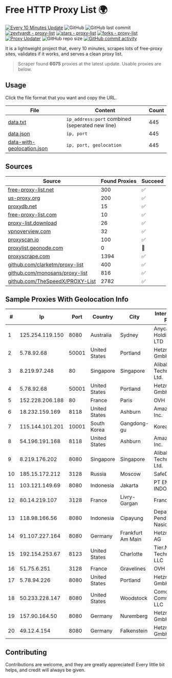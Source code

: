 
# Free HTTP Proxy List 🌍

[![Every 10 Minutes Update](https://github.com/mertguvencli/http-proxy-list/actions/workflows/main.yml/badge.svg?branch=main)](https://github.com/mertguvencli/http-proxy-list/actions/workflows/main.yml)
![GitHub](https://img.shields.io/github/license/mertguvencli/http-proxy-list)
![GitHub last commit](https://img.shields.io/github/last-commit/mertguvencli/http-proxy-list)
[![zevtyardt - proxy-list](https://img.shields.io/static/v1?label=zevtyardt&message=proxy-list&color=blue&logo=github)](https://github.com/zevtyardt/proxy-list "Go to GitHub repo")
[![stars - proxy-list](https://img.shields.io/github/stars/zevtyardt/proxy-list?style=social)](https://github.com/zevtyardt/proxy-list)
[![forks - proxy-list](https://img.shields.io/github/forks/zevtyardt/proxy-list?style=social)](https://github.com/zevtyardt/proxy-list)
[![Proxy Updater](https://github.com/zevtyardt/proxy-list/workflows/Proxy%20Updater/badge.svg)](https://github.com/zevtyardt/proxy-list/actions?query=workflow:"Proxy+Updater")
![GitHub repo size](https://img.shields.io/github/repo-size/zevtyardt/proxy-list)
[![GitHub commit activity](https://img.shields.io/github/commit-activity/m/zevtyardt/proxy-list?logo=commits)](https://github.com/zevtyardt/proxy-list/commits/main)

It is a lightweight project that, every 10 minutes, scrapes lots of free-proxy sites, validates if it works, and serves a clean proxy list.

> Scraper found **6075** proxies at the latest update. Usable proxies are below.

## Usage

Click the file format that you want and copy the URL.

|File|Content|Count|
|----|-------|-----|
|[data.txt](https://raw.githubusercontent.com/mertguvencli/http-proxy-list/main/proxy-list/data.txt)|`ip_address:port` combined (seperated new line)|445|
|[data.json](https://raw.githubusercontent.com/mertguvencli/http-proxy-list/main/proxy-list/data.json)|`ip, port`|445|
|[data-with-geolocation.json](https://raw.githubusercontent.com/mertguvencli/http-proxy-list/main/proxy-list/data-with-geolocation.json)|`ip, port, geolocation`|445|

## Sources

|Source|Found Proxies|Succeed|
|------|-------------|-------|
|[free-proxy-list.net](https://free-proxy-list.net)|300|✅|
|[us-proxy.org](https://www.us-proxy.org)|200|✅|
|[proxydb.net](http://proxydb.net)|15|✅|
|[free-proxy-list.com](https://free-proxy-list.com/?page=&port=&type%5B%5D=http&type%5B%5D=https&up_time=0&search=Search)|10|✅|
|[proxy-list.download](https://www.proxy-list.download/HTTP)|26|✅|
|[vpnoverview.com](https://vpnoverview.com/privacy/anonymous-browsing/free-proxy-servers)|32|✅|
|[proxyscan.io](https://www.proxyscan.io)|100|✅|
|[proxylist.geonode.com](https://proxylist.geonode.com/api/proxy-list?limit=300&page=1&sort_by=lastChecked&sort_type=desc&protocols=http,https)|0|🚫|
|[proxyscrape.com](https://api.proxyscrape.com/v2/?request=displayproxies&protocol=http&timeout=10000&country=all&ssl=all&anonymity=all)|1394|✅|
|[github.com/clarketm/proxy-list](https://raw.githubusercontent.com/clarketm/proxy-list/master/proxy-list-raw.txt)|400|✅|
|[github.com/monosans/proxy-list](https://raw.githubusercontent.com/monosans/proxy-list/main/proxies/http.txt)|816|✅|
|[github.com/TheSpeedX/PROXY-List](https://raw.githubusercontent.com/TheSpeedX/PROXY-List/master/http.txt)|2782|✅|


## Sample Proxies With Geolocation Info

|#|Ip|Port|Country|City|Internet Service Provider|
|-|--|----|-------|----|-------------------------|
|1|125.254.119.150|8080|Australia|Sydney|Anycast Holdings PTY LTD|
|2|5.78.92.68|50001|United States|Portland|Hetzner Online GmbH|
|3|8.219.97.248|80|Singapore|Singapore|Alibaba (US) Technology Co., Ltd.|
|4|5.78.92.68|50001|United States|Portland|Hetzner Online GmbH|
|5|152.228.206.188|80|France|Paris|OVH SAS|
|6|18.232.159.169|8118|United States|Ashburn|Amazon.com, Inc.|
|7|115.144.101.201|10001|South Korea|Gangdong-gu|Korea Telecom|
|8|54.196.191.168|8118|United States|Ashburn|Amazon.com, Inc.|
|9|8.219.176.202|8080|Singapore|Singapore|Alibaba (US) Technology Co., Ltd.|
|10|185.15.172.212|3128|Russia|Moscow|SafeData LLC|
|11|103.121.149.69|8080|Indonesia|Jakarta|PT EMERIO INDONESIA|
|12|80.14.219.107|3128|France|Livry-Gargan|France Telecom|
|13|118.98.166.56|8080|Indonesia|Cipayung|Departemen Pendidikan Nasional|
|14|91.107.227.164|8080|Germany|Frankfurt Am Main|Hetzner Online AG|
|15|192.154.253.67|8123|United States|Charlotte|Tier.Net Technologies LLC|
|16|51.75.6.251|3128|France|Gravelines|OVH SAS|
|17|5.78.94.226|8080|United States|Portland|Hetzner Online GmbH|
|18|50.233.228.147|8080|United States|Woodstock|Comcast Cable Communications, LLC|
|19|157.90.164.50|8080|Germany|Nuremberg|Hetzner Online GmbH|
|20|49.12.4.154|8080|Germany|Falkenstein|Hetzner Online GmbH|



## Contributing

Contributions are welcome, and they are greatly appreciated! Every
little bit helps, and credit will always be given.

